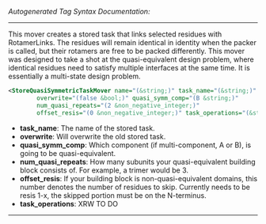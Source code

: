 _Autogenerated Tag Syntax Documentation:_

---
This mover creates a stored task that links selected residues with RotamerLinks. The residues will remain identical in identity when the packer is called, but their rotamers are free to be packed differently. This mover was designed to take a shot at the quasi-equivalent design problem, where identical residues need to satisfy multiple interfaces at the same time. It is essentially a multi-state design problem.

```xml
<StoreQuasiSymmetricTaskMover name="(&string;)" task_name="(&string;)"
        overwrite="(false &bool;)" quasi_symm_comp="(B &string;)"
        num_quasi_repeats="(2 &non_negative_integer;)"
        offset_resis="(0 &non_negative_integer;)" task_operations="(&string;)" />
```

-   **task_name**: The name of the stored task.
-   **overwrite**: Will overwrite the old stored task.
-   **quasi_symm_comp**: Which component (if multi-component, A or B), is going to be quasi-equivalent.
-   **num_quasi_repeats**: How many subunits your quasi-equivalent building block consists of. For example, a trimer would be 3.
-   **offset_resis**: If your building block is non-quasi-equivalent domains, this number denotes the number of residues to skip. Currently needs to be resis 1-x, the skipped portion must be on the N-terminus.
-   **task_operations**: XRW TO DO

---
